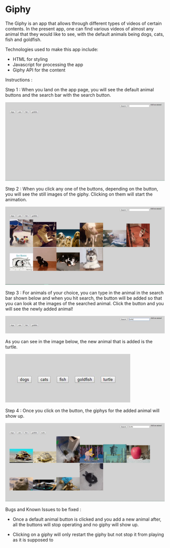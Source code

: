 # Giphy

The Giphy is an app that allows through different types of videos of certain contents. In the present app, one can find various videos of almost any animal that they would like to see, with the default animals being dogs, cats, fish and goldfish.

Technologies used to make this app include:

* HTML for styling
* Javascript for processing the app
* Giphy API for the content


Instructions :

Step 1 : When you land on the app page, you will see the default animal buttons and the search bar with the search button.

<img src="Assets/Images/Step1.JPG" alt="Step1Image">

Step 2 : When you click any one of the buttons, depending on the button, you will see the still images of the giphy. Clicking on them will start the animation.

<img src="Assets/Images/Step2.JPG" alt="Step2Image">

Step 3 : For animals of your choice, you can type in the animal in the search bar shown below and when you hit search, the button will be added so that you can look at the images of the searched animal. Click the button and you will see the newly added animal!

<img src="Assets/Images/Step3.1.JPG" alt="Step3.1Image">

As you can see in the image below, the new animal that is added is the turtle.

<img src="Assets/Images/Step3.2.JPG" alt="Step3.2Image">

Step 4 : Once you click on the button, the giphys for the added animal will show up.

<img src="Assets/Images/Step4.JPG" alt="Step4Image">


Bugs and Known Issues to be fixed : 

* Once a default animal button is clicked and you add a new animal after, all the buttons will stop operating and no giphy will show up.

* Clicking on a giphy will only restart the giphy but not stop it from playing as it is supposed to